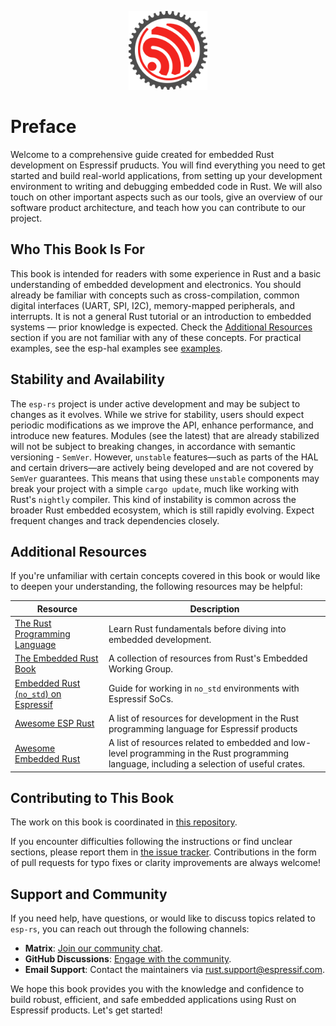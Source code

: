 <p style="text-align:center;"><img src="./assets/esp-rs.svg" width="25%"></p>

# Preface

Welcome to a comprehensive guide created for embedded Rust development on Espressif pruducts. You will find everything you need to get started and build real-world applications, from setting up your development environment to writing and debugging embedded code in Rust. We will also touch on other important aspects such as our tools, give an overview of our software product architecture, and teach how you can contribute to our project.

## Who This Book Is For

This book is intended for readers with some experience in Rust and a basic understanding of embedded development and electronics. You should already be familiar with concepts such as cross-compilation, common digital interfaces (UART, SPI, I2C), memory-mapped peripherals, and interrupts. It is not a general Rust tutorial or an introduction to embedded systems — prior knowledge is expected. Check the [Additional Resources][resources] section if you are not familiar with any of these concepts. For practical examples, see the esp-hal examples see [examples].

[examples]: https://github.com/esp-rs/esp-hal/tree/main/examples
[resources]: #additional-resources

## Stability and Availability

The `esp-rs` project is under active development and may be subject to changes as it evolves. While we strive for stability, users should expect periodic modifications as we improve the API, enhance performance, and introduce new features. Modules (see the latest) that are already stabilized will not be subject to breaking changes, in accordance with semantic versioning - `SemVer`. However, `unstable` features—such as parts of the HAL and certain drivers—are actively being developed and are not covered by `SemVer` guarantees. This means that using these `unstable` components may break your project with a simple `cargo update`, much like working with Rust's `nightly` compiler. This kind of instability is common across the broader Rust embedded ecosystem, which is still rapidly evolving. Expect frequent changes and track dependencies closely.

## Additional Resources

If you're unfamiliar with certain concepts covered in this book or would like to deepen your understanding, the following resources may be helpful:

| Resource                                                 | Description                                                                           |
| -------------------------------------------------------- | ------------------------------------------------------------------------------------- |
| [The Rust Programming Language][rust-book]               | Learn Rust fundamentals before diving into embedded development.                      |
| [The Embedded Rust Book][embedded-rust-book]             | A collection of resources from Rust's Embedded Working Group.                         |
| [Embedded Rust (`no_std`) on Espressif][no_std-training] | Guide for working in `no_std` environments with Espressif SoCs.                       |
| [Awesome ESP Rust][awesome-esp-rust]                     | A list of resources for development in the Rust programming language for Espressif products |
| [Awesome Embedded Rust][awesome-embedded-rust]           | A list of resources related to embedded and low-level programming in the Rust programming language, including a selection of useful crates.                       |


[rust-book]: https://doc.rust-lang.org/book/
[embedded-rust-book]: https://docs.rust-embedded.org/book/index.html
[no_std-training]: https://esp-rs.github.io/no_std-training/
[awesome-esp-rust]: https://github.com/esp-rs/awesome-esp-rust.git
[awesome-embedded-rust]: https://github.com/rust-embedded/awesome-embedded-rust

## Contributing to This Book

The work on this book is coordinated in [this repository][book-repository].

If you encounter difficulties following the instructions or find unclear sections, please report them in [the issue tracker][book-issues]. Contributions in the form of pull requests for typo fixes or clarity improvements are always welcome!

[book-repository]: https://github.com/esp-rs/book
[book-issues]: https://github.com/esp-rs/book/issues/

## Support and Community

If you need help, have questions, or would like to discuss topics related to `esp-rs`, you can reach out through the following channels:

- **Matrix**: [Join our community chat](https://matrix.to/#/#esp-rs:matrix.org).
- **GitHub Discussions**: [Engage with the community](https://github.com/esp-rs/esp-hal/discussions).
- **Email Support**: Contact the maintainers via <rust.support@espressif.com>.

We hope this book provides you with the knowledge and confidence to build robust, efficient, and safe embedded applications using Rust on Espressif products. Let's get started!

